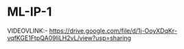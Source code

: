 # ML-IP-1
VIDEOVLINK:- https://drive.google.com/file/d/1j-OoyXDqKr-vqfKGE1FtpQA09liLH2vL/view?usp=sharing

